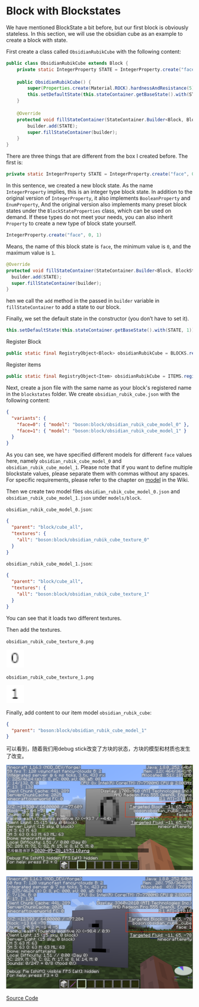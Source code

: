 # Block with Blockstates

We have mentioned BlockState a bit before, but our first block is obviously stateless. In this section, we will use the obsidian cube as an example to create a block with state.

First create a class called `ObsidianRubikCube` with the following content:

```java
public class ObsidianRubikCube extends Block {
    private static IntegerProperty STATE = IntegerProperty.create("face", 0, 1);

    public ObsidianRubikCube() {
        super(Properties.create(Material.ROCK).hardnessAndResistance(5));
        this.setDefaultState(this.stateContainer.getBaseState().with(STATE, 1));
    }

    @Override
    protected void fillStateContainer(StateContainer.Builder<Block, BlockState> builder) {
        builder.add(STATE);
        super.fillStateContainer(builder);
    }
}
```

There are three things that are different from the box I created before. The first is:

```java
private static IntegerProperty STATE = IntegerProperty.create("face", 0, 1);
```

In this sentence, we created a new block state. As the name `IntegerProperty` implies, this is an integer type block state. In addition to the original version of `IntegerProperty`, it also implements `BooleanProperty` and `EnumProperty`, And the original version also implements many preset block states under the `BlockStateProperties` class, which can be used on demand. If these types do not meet your needs, you can also inherit `Property` to create a new type of block state yourself.

```java
IntegerProperty.create("face", 0, 1)
```

Means, the name of this block state is `face`, the minimum value is `0`, and the maximum value is `1`.

```java
@Override
protected void fillStateContainer(StateContainer.Builder<Block, BlockState> builder) {
  builder.add(STATE);
  super.fillStateContainer(builder);
}
```

hen we call the `add` method in the passed in `builder` variable in `fillStateContainer` to add a state to our block.

Finally, we set the default state in the constructor (you don’t have to set it).

```java
this.setDefaultState(this.stateContainer.getBaseState().with(STATE, 1));
```

Register Block

```java
public static final RegistryObject<Block> obsidianRubikCube = BLOCKS.register("obsidian_rubik_cube", ObsidianRubikCube::new);
```

Register items

```java
public static final RegistryObject<Item> obsidianRubikCube = ITEMS.register("obsidian_rubik_cube", () -> new BlockItem(BlockRegistry.obsidianRubikCube.get(), new Item.Properties().group(ModGroup.itemGroup)));
```

Next, create a json file with the same name as your block's registered name in the `blockstates` folder. We create `obsidian_rubik_cube.json` with the following content:

```json
{
  "variants": {
    "face=0": { "model": "boson:block/obsidian_rubik_cube_model_0" },
    "face=1": { "model": "boson:block/obsidian_rubik_cube_model_1" }
  }
}
```

As you can see, we have specified different models for different `face` values here, namely `obsidian_rubik_cube_model_0` and `obsidian_rubik_cube_model_1`. Please note that if you want to define multiple blockstate values, please separate them with commas without any spaces. For specific requirements, please refer to the chapter on [model](https://minecraft.gamepedia.com/Model#Block_models) in the Wiki.

Then we create two model files `obsidian_rubik_cube_model_0.json` and `obsidian_rubik_cube_model_1.json` under `models/block`.

`obsidian_rubik_cube_model_0.json`:

```json
{
  "parent": "block/cube_all",
  "textures": {
    "all": "boson:block/obsidian_rubik_cube_texture_0"
  }
}
```

`obsidian_rubik_cube_model_1.json`:

```json
{
  "parent": "block/cube_all",
  "textures": {
    "all": "boson:block/obsidian_rubik_cube_texture_1"
  }
}
```

You can see that it loads two different textures.

Then add the textures.

`obsidian_rubik_cube_texture_0.png`

<img src="block-with-blocksstate.assets/obsidian_rubik_cube_texture_0.png" alt="obsidian_rubik_cube_texture_0" style="zoom:300%;" />

`obsidian_rubik_cube_texture_1.png`

<img src="block-with-blocksstate.assets/obsidian_rubik_cube_texture_1.png" alt="obsidian_rubik_cube_texture_1" style="zoom:300%;" />

Finally, add content to our item model `obsidian_rubik_cube`:

```json
{
  "parent": "boson:block/obsidian_rubik_cube_model_1"
}
```

可以看到，随着我们用debug stick改变了方块的状态，方块的模型和材质也发生了改变。

![2020-09-28_19.51.12](block-with-blocksstate.assets/2020-09-28_19.51.12.png)

![2020-09-28_19.52.32](block-with-blocksstate.assets/2020-09-28_19.52.32.png)

[Source Code](https://github.com/FledgeXu/BosonSourceCode/tree/master/src/main/java/com/tutorial/boson/blockstate)

